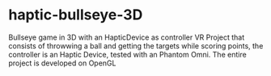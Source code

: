 # haptic-bullseye-3D
Bullseye game in 3D with an HapticDevice as controller
VR Project that consists of throwwing a ball and getting the targets while scoring points, the controller is an Haptic Device, tested with an Phantom Omni.
The entire project is developed on OpenGL
